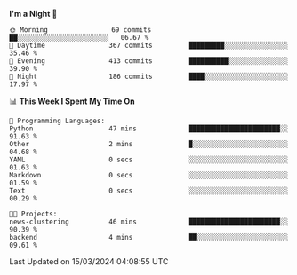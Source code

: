 <!--START_SECTION:waka-->
**I'm a Night 🦉** 

```text
🌞 Morning                69 commits          ██░░░░░░░░░░░░░░░░░░░░░░░   06.67 % 
🌆 Daytime                367 commits         █████████░░░░░░░░░░░░░░░░   35.46 % 
🌃 Evening                413 commits         ██████████░░░░░░░░░░░░░░░   39.90 % 
🌙 Night                  186 commits         ████░░░░░░░░░░░░░░░░░░░░░   17.97 % 
```


📊 **This Week I Spent My Time On** 

```text
💬 Programming Languages: 
Python                   47 mins             ███████████████████████░░   91.63 % 
Other                    2 mins              █░░░░░░░░░░░░░░░░░░░░░░░░   04.68 % 
YAML                     0 secs              ░░░░░░░░░░░░░░░░░░░░░░░░░   01.63 % 
Markdown                 0 secs              ░░░░░░░░░░░░░░░░░░░░░░░░░   01.59 % 
Text                     0 secs              ░░░░░░░░░░░░░░░░░░░░░░░░░   00.29 % 

🐱‍💻 Projects: 
news-clustering          46 mins             ███████████████████████░░   90.39 % 
backend                  4 mins              ██░░░░░░░░░░░░░░░░░░░░░░░   09.61 % 
```


 Last Updated on 15/03/2024 04:08:55 UTC
<!--END_SECTION:waka-->
